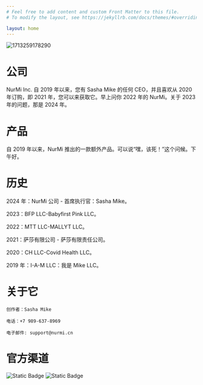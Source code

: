 ```yaml
---
# Feel free to add content and custom Front Matter to this file.
# To modify the layout, see https://jekyllrb.com/docs/themes/#overriding-theme-defaults

layout: home
---
```

![1713259178290](https://github.com/user-attachments/assets/29720a79-1122-4187-969f-958b7432595f)
# 公司
NurMi Inc. 自 2019 年以来，您有 Sasha Mike 的任何 CEO，并且喜欢从 2020 年订购，即 2021 年，您可以来获取它。早上问你 2022 年的 NurMi。关于 2023 年的问题，那是 2024 年。
# 产品
自 2019 年以来，NurMi 推出的一款额外产品。可以说“嘿，该死！”这个问候。下午好。
# 历史
2024 年：NurMi 公司 - 首席执行官：Sasha Mike。

2023：BFP LLC-Babyfirst Pink LLC。

2022：MTT LLC-MALLYT LLC。

2021：萨莎有限公司 - 萨莎有限责任公司。

2020：CH LLC-Covid Health LLC。

2019 年：I-A-M LLC：我是 Mike LLC。
# 关于它
```
创作者：Sasha Mike

电话：+7 989-637-8969

电子邮件: support@nurmi.cn 
```
# 官方渠道
![Static Badge](https://img.shields.io/badge/build-donate-brightgreen?style=for-the-badge&logo=Boosty&logoColor=White&label=Boosty&color=%23eb5e34&link=https%3A%2F%2Fboosty.to%2Fnurmike) ![Static Badge](https://img.shields.io/badge/build-chat-brightgreen?style=for-the-badge&logo=Discord&label=Discord&color=%235865F2&link=https%3A%2F%2Fdiscord.gg%2Fe5BBx5ap)
